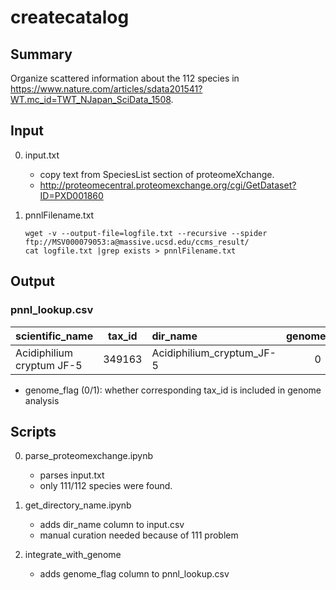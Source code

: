 # createcatalog

## Summary
Organize scattered information about the 112 species in <https://www.nature.com/articles/sdata201541?WT.mc_id=TWT_NJapan_SciData_1508>.  


## Input
0. input.txt
    * copy text from SpeciesList section of proteomeXchange.
    * <http://proteomecentral.proteomexchange.org/cgi/GetDataset?ID=PXD001860>

0. pnnlFilename.txt

    ```
    wget -v --output-file=logfile.txt --recursive --spider ftp://MSV000079053:a@massive.ucsd.edu/ccms_result/
    cat logfile.txt |grep exists > pnnlFilename.txt
    ```

## Output
### pnnl_lookup.csv

|scientific_name|tax_id|dir_name|genome_flag|
|:--|:--:|:--|:--:|
|Acidiphilium cryptum JF-5|349163|Acidiphilium_cryptum_JF-5|0|

* genome_flag (0/1): whether corresponding tax_id is included in genome analysis

## Scripts
0. parse_proteomexchange.ipynb
    * parses input.txt
    * only 111/112 species were found.

0. get_directory_name.ipynb
    * adds dir_name column to input.csv
    * manual curation needed because of 111 problem

0. integrate_with_genome
    * adds genome_flag column to pnnl_lookup.csv
